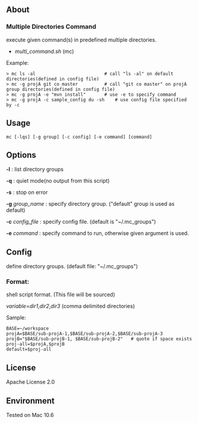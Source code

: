 About
-----

### Multiple Directories Command  

execute given command(s) in predefined multiple directories.

* _multi_command.sh_ (mc)


Example:

    > mc ls -al                          # call "ls -al" on default directories(defined in config file)
    > mc -g projA git co master          # call "git co master" on projA group directories(defined in config file)
    > mc -g projA -e "mvn install"       # use -e to specify command
    > mc -g projA -c sample_config du -sh    # use config file specified by -c 

Usage
-----

    mc [-lqs] [-g group] [-c config] [-e command] [command]
 

Options
-------

**-l** : list directory groups

**-q** : quiet mode(no output from this script)

**-s** : stop on error

**-g** _group_name_ : specify directory group. ("default" group is used as default)

**-c** _config_file_ : specify config file. (default is "~/.mc_groups")

**-e** _command_ : specify command to run, otherwise given argument is used.


Config
------

define directory groups. (default file: "~/.mc_groups")

### Format:

shell script format. (This file will be sourced)

_variable_=_dir1_,_dir2_,_dir3_  (comma delimited directories)

Sample:

    BASE=~/workspace
    projA=$BASE/sub-projA-1,$BASE/sub-projA-2,$BASE/sub-projA-3
    projB="$BASE/sub-projB-1, $BASE/sub-projB-2"   # quote if space exists
    proj-all=$projA,$projB
    default=$proj-all


License
-------

Apache License 2.0

Environment
-----------

Tested on Mac 10.6
